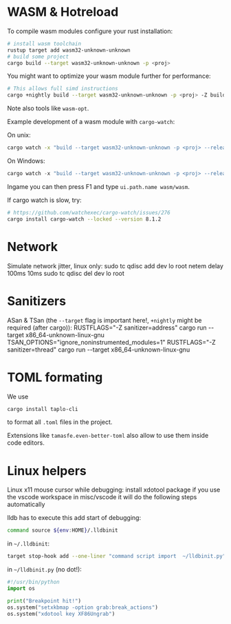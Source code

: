 # WASM & Hotreload

To compile wasm modules configure your rust installation:

```bash
# install wasm toolchain
rustup target add wasm32-unknown-unknown
# build some project
cargo build --target wasm32-unknown-unknown -p <proj>
```

You might want to optimize your wasm module further for performance:

```bash
# This allows full simd instructions
cargo +nightly build --target wasm32-unknown-unknown -p <proj> -Z build-std=panic_abort,std
```

Note also tools like `wasm-opt`.

Example development of a wasm module with `cargo-watch`:

On unix:

```bash
cargo watch -x "build --target wasm32-unknown-unknown -p <proj> --release" -s "mv target/wasm32-unknown-unknown/release/<name>.wasm ~/.config/<ddnet-rs>/mods/ui/wasm/wasm.wasm"
```

On Windows:

```powershell
cargo watch -x "build --target wasm32-unknown-unknown -p <proj> --release" -s "xcopy target\wasm32-unknown-unknown\release\<name>.wasm env:AppData\DDNet\config\mods\ui\wasm\wasm.wasm /Y"
```

Ingame you can then press F1 and type `ui.path.name wasm/wasm`.

If cargo watch is slow, try:

```bash
# https://github.com/watchexec/cargo-watch/issues/276
cargo install cargo-watch --locked --version 8.1.2
```

# Network

Simulate network jitter, linux only:
sudo tc qdisc add dev lo root netem delay 100ms 10ms 
sudo tc qdisc del dev lo root

# Sanitizers

ASan & TSan (the `--target` flag is important here!, `+nightly` might be required (after cargo)):
RUSTFLAGS="-Z sanitizer=address" cargo run --target x86_64-unknown-linux-gnu
TSAN_OPTIONS="ignore_noninstrumented_modules=1" RUSTFLAGS="-Z sanitizer=thread" cargo run --target x86_64-unknown-linux-gnu

# TOML formating

We use

```bash
cargo install taplo-cli
```

to format all `.toml` files in the project.

Extensions like `tamasfe.even-better-toml` also allow to use them inside code editors.

# Linux helpers

Linux x11 mouse cursor while debugging:
install xdotool package
if you use the vscode workspace in misc/vscode it will do the following steps automatically

lldb has to execute this add start of debugging:

```bash
command source ${env:HOME}/.lldbinit
```

in `~/.lldbinit`:

```bash
target stop-hook add --one-liner "command script import  ~/lldbinit.py"
```

in `~/lldbinit.py` (no dot!):

```python
#!/usr/bin/python
import os

print("Breakpoint hit!")
os.system("setxkbmap -option grab:break_actions")
os.system("xdotool key XF86Ungrab")
```
